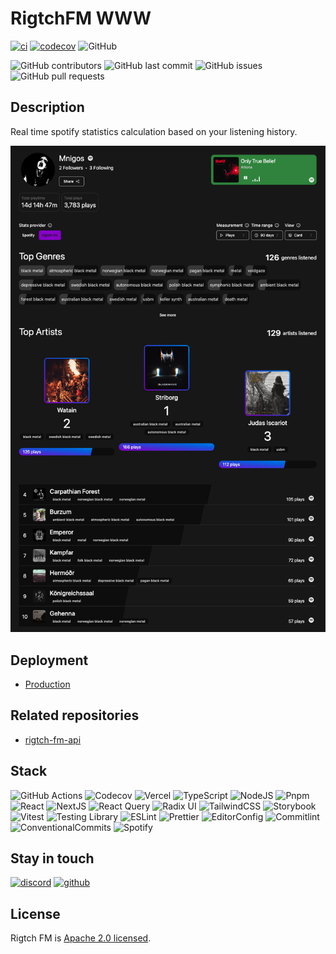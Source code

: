 # RigtchFM WWW

[![ci](https://github.com/Rigtch/rigtch-fm-www/actions/workflows/main.yml/badge.svg)](https://github.com/Rigtch/rigtch-fm-www/actions/workflows/main.yml)
[![codecov](https://codecov.io/gh/Rigtch/rigtch-fm-www/graph/badge.svg?token=CiWf6BsT4I)](https://codecov.io/gh/Rigtch/rigtch-fm-www)
![GitHub](https://img.shields.io/github/license/Rigtch/rigtch-fm-www)

![GitHub contributors](https://img.shields.io/github/contributors/Rigtch/rigtch-fm-www)
![GitHub last commit](https://img.shields.io/github/last-commit/Rigtch/rigtch-fm-www)
![GitHub issues](https://img.shields.io/github/issues/Rigtch/rigtch-fm-www)
![GitHub pull requests](https://img.shields.io/github/issues-pr/Rigtch/rigtch-fm-www)

## Description

Real time spotify statistics calculation based on your listening history.

![Screenshot](/public/statistics-example.png)

## Deployment

- [Production](https://rigtch-fm.vercel.app)

## Related repositories

- [rigtch-fm-api](https://github.com/Rigtch/rigtch-fm-api)

## Stack

![GitHub Actions](https://img.shields.io/badge/github%20actions-%232671E5.svg?style=for-the-badge&logo=githubactions&logoColor=white)
![Codecov](https://img.shields.io/badge/codecov-%23ff0077.svg?style=for-the-badge&logo=codecov&logoColor=white)
![Vercel](https://img.shields.io/badge/vercel-%23000000.svg?style=for-the-badge&logo=vercel&logoColor=white)
![TypeScript](https://img.shields.io/badge/TypeScript-007ACC?style=for-the-badge&logo=typescript&logoColor=white)
![NodeJS](https://img.shields.io/badge/Node.js-43853D?style=for-the-badge&logo=node.js&logoColor=white)
![Pnpm](https://https://img.shields.io/badge/pnpm-F69220?logo=pnpm&logoColor=fff)
![React](https://img.shields.io/badge/React-20232A?style=for-the-badge&logo=react&logoColor=61DAFB)
![NextJS](https://img.shields.io/badge/Next-black?style=for-the-badge&logo=next.js&logoColor=white)
![React Query](https://img.shields.io/badge/-React%20Query-FF4154?style=for-the-badge&logo=react%20query&logoColor=white)
![Radix UI](https://img.shields.io/badge/radix%20ui-161618.svg?style=for-the-badge&logo=radix-ui&logoColor=white)
![TailwindCSS](https://img.shields.io/badge/tailwindcss-%2338B2AC.svg?style=for-the-badge&logo=tailwind-css&logoColor=white)
![Storybook](https://img.shields.io/badge/-Storybook-FF4785?style=for-the-badge&logo=storybook&logoColor=white)
![Vitest](https://img.shields.io/badge/-Vitest-%252529?style=for-the-badge&logo=vitest&logoColor=FCC72B)
![Testing Library](https://img.shields.io/badge/testing%20library-323330?style=for-the-badge&logo=testing-library&logoColor=red)
![ESLint](https://img.shields.io/badge/eslint-3A33D1?style=for-the-badge&logo=eslint&logoColor=white)
![Prettier](https://img.shields.io/badge/prettier-1A2C34?style=for-the-badge&logo=prettier&logoColor=F7BA3E)
![EditorConfig](https://img.shields.io/badge/Editor%20Config-E0EFEF?style=for-the-badge&logo=editorconfig&logoColor=000)
![Commitlint](https://img.shields.io/badge/commitlint-000000.svg?style=for-the-badge&logo=commitlint&logoColor=white)
![ConventionalCommits](https://img.shields.io/badge/Conventional%20Commits-FE5196.svg?style=for-the-badge&logo=Conventional-Commits&logoColor=white)
![Spotify](https://img.shields.io/badge/Spotify-1ED760?style=for-the-badge&logo=spotify&logoColor=white)

## Stay in touch

[![discord](https://img.shields.io/badge/Discord-7289DA?style=for-the-badge&logo=discord&logoColor=white)](https://discord.gg/kuQFdzJhTy)
[![github](https://img.shields.io/badge/GitHub-100000?style=for-the-badge&logo=github&logoColor=white)](https://github.com/Rigtch)

## License

Rigtch FM is [Apache 2.0 licensed](LICENSE).
